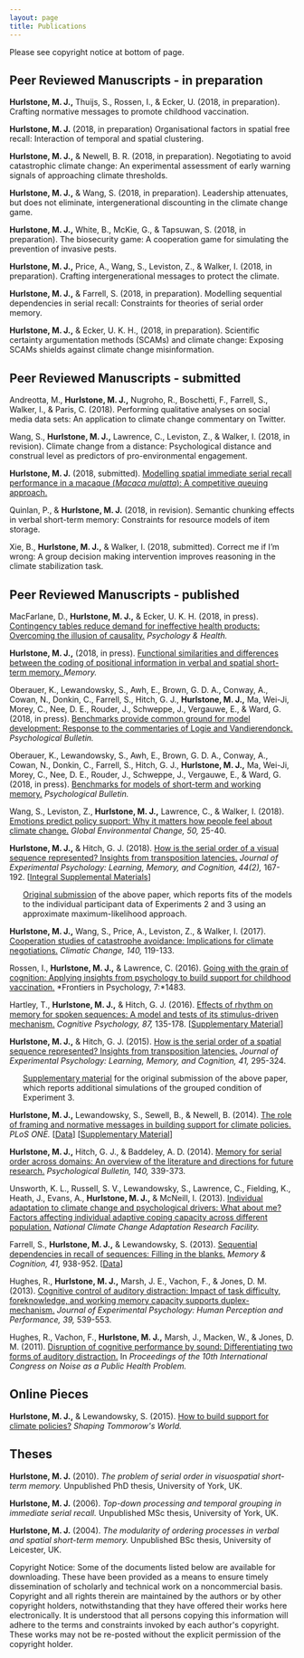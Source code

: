 ```yaml
---
layout: page
title: Publications
---
```


<p class="message">
Please see copyright notice at bottom of page.
</p>

## Peer Reviewed Manuscripts - in preparation

**Hurlstone, M. J.,** Thuijs, S., Rossen, I., & Ecker, U. (2018, in preparation). Crafting normative messages to promote childhood vaccination.

**Hurlstone, M. J.** (2018, in preparation) Organisational factors in spatial free recall: Interaction of temporal and spatial clustering.

**Hurlstone, M. J.,** & Newell, B. R. (2018, in preparation). Negotiating to avoid catastrophic climate change: An experimental assessment of early warning signals of approaching climate thresholds.

**Hurlstone, M. J.,** & Wang, S. (2018, in preparation). Leadership attenuates, but does not eliminate, intergenerational discounting in the climate change game.

**Hurlstone, M. J.,** White, B., McKie, G., & Tapsuwan, S. (2018, in preparation). The biosecurity game: A cooperation game for simulating the prevention of invasive pests.

**Hurlstone, M. J.,** Price, A., Wang, S., Leviston, Z., & Walker, I. (2018, in preparation). Crafting intergenerational messages to protect the climate.

**Hurlstone, M. J.,** & Farrell, S. (2018, in preparation). Modelling sequential dependencies in serial recall: Constraints for theories of serial order memory.

**Hurlstone, M. J.,** & Ecker, U. K. H., (2018, in preparation). Scientific certainty argumentation methods (SCAMs) and climate change: Exposing SCAMs shields against climate change misinformation.

## Peer Reviewed Manuscripts - submitted

Andreotta, M., **Hurlstone, M. J.,** Nugroho, R., Boschetti, F., Farrell, S., Walker, I., & Paris, C. (2018). Performing qualitative analyses on social media data sets: An application to climate change commentary on Twitter. 

Wang, S., **Hurlstone, M. J.,** Lawrence, C., Leviston, Z., & Walker, I. (2018, in revision). Climate change from a distance: Psychological distance and construal level as predictors of pro-environmental engagement.  

**Hurlstone, M. J.** (2018, submitted). <a href="https://www.researchgate.net/publication/318206616_Modelling_spatial_immediate_serial_recall_performance_in_a_macaque_Macaca_mulatta">Modelling spatial immediate serial recall performance in a macaque (*Macaca mulatta*): A competitive queuing approach.</a>

Quinlan, P., & **Hurlstone, M. J.** (2018, in revision). Semantic chunking effects in verbal short-term memory: Constraints for resource models of item storage.

Xie, B., **Hurlstone, M. J.,** & Walker, I. (2018, submitted). Correct me if I’m wrong: A group decision making intervention improves reasoning in the climate stabilization task.

## Peer Reviewed Manuscripts - published

MacFarlane, D., **Hurlstone, M. J.,** & Ecker, U. K. H. (2018, in press). [Contingency tables reduce demand for ineffective health products: Overcoming the illusion of causality.](MHE.18.P&H.pdf) *Psychology & Health.* 

**Hurlstone, M. J.,**  (2018, in press). <a href="https://www.researchgate.net/publication/325877844_Functional_similarities_and_differences_between_the_coding_of_positional_information_in_verbal_and_spatial_short-term_order_memory">Functional similarities and differences between the coding of positional information in verbal and spatial short-term memory. </a> *Memory.*

Oberauer, K., Lewandowsky, S., Awh, E., Brown, G. D. A., Conway, A., Cowan, N., Donkin, C., Farrell, S., Hitch, G. J., **Hurlstone, M. J.,** Ma, Wei-Ji, Morey, C., Nee, D. E., Rouder, J., Schweppe, J., Vergauwe, E., & Ward, G. (2018, in press). [Benchmarks provide common ground for model development: Response to the commentaries of Logie and Vandierendonck.](/O.et.al.18B.PB.pdf)  *Psychological Bulletin.*

Oberauer, K., Lewandowsky, S., Awh, E., Brown, G. D. A., Conway, A., Cowan, N., Donkin, C., Farrell, S., Hitch, G. J., **Hurlstone, M. J.,** Ma, Wei-Ji, Morey, C., Nee, D. E., Rouder, J., Schweppe, J., Vergauwe, E., & Ward, G. (2018, in press). [Benchmarks for models of short-term and working memory.](/O.et.al.18A.PB.pdf)  *Psychological Bulletin.*

Wang, S., Leviston, Z., **Hurlstone, M. J.,** Lawrence, C., & Walker, I. (2018). [Emotions predict policy support: Why it matters how people feel about climate change.](/WLHLW18.GEC.pdf) *Global Environmental Change, 50,* 25-40.

**Hurlstone, M. J.,** & Hitch, G. J. (2018). <a href="/HH.17.Re-Sub.pdf">How is the serial order of a visual sequence represented? Insights from transposition latencies.</a> *Journal of Experimental Psychology: Learning, Memory, and Cognition, 44(2),* 167-192. [<a href="/HH.17.ISM.Re-Sub.pdf">Integral Supplemental Materials</a>]

<ul><a href="/HH.17.Orig.pdf">Original submission</a> of the above paper, which reports fits of the models to the individual participant data of Experiments 2 and 3 using an approximate maximum-likelihood approach.</ul>

**Hurlstone, M. J.,** Wang, S., Price, A., Leviston, Z., & Walker, I. (2017). <a href="https://www.researchgate.net/publication/309133097_Cooperation_Studies_of_Catastrophe_Avoidance_Implications_for_Climate_Negotiations">Cooperation studies of catastrophe avoidance: Implications for climate negotiations.</a> *Climatic Change, 140,* 119-133.

Rossen, I., **Hurlstone, M. J.,** & Lawrence, C. (2016). <a href="https://www.researchgate.net/publication/308152940_Going_with_the_Grain_of_Cognition_Applying_insights_from_psychology_to_build_support_for_childhood_vaccination">Going with the grain of cognition: Applying insights from psychology to build support for childhood vaccination.</a> *Frontiers in Psychology, 7:*1483.

Hartley, T., **Hurlstone, M. J.,** & Hitch, G. J. (2016). <a href="https://www.researchgate.net/publication/301887128_Effects_of_rhythm_on_memory_for_spoken_sequences_A_model_and_tests_of_its_stimulus-driven_mechanism">Effects of rhythm on memory for spoken sequences: A model and tests of its stimulus-driven mechanism.</a> *Cognitive Psychology, 87,* 135-178. [[Supplementary Material](/HHH.16.Cog.Psy.Supp.pdf)]

**Hurlstone, M. J.,** & Hitch, G. J. (2015). <a href="https://www.researchgate.net/publication/266855741_How_Is_the_Serial_Order_of_a_Spatial_Sequence_Represented_Insights_From_Transposition_Latencies">How is the serial order of a spatial sequence represented? Insights from transposition latencies.</a> *Journal of Experimental Psychology: Learning, Memory, and Cognition, 41,* 295-324.

<ul><a href="/HH.15.JEPLMC.Supp.pdf">Supplementary material</a> for the original submission of the above paper, which reports additional simulations of the  grouped condition of Experiment 3.</ul>

**Hurlstone, M. J.,** Lewandowsky, S., Sewell, B., & Newell, B. (2014). <a href="https://www.researchgate.net/publication/267156005_The_Effect_of_Framing_and_Normative_Messages_in_Building_Support_for_Climate_Policies">The role of framing and normative messages in building support for climate policies.</a> *PLoS ONE.* [[Data](/PLoS.ONE.14.Data.xlsx)] [[Supplementary Material](/HLNS.14.PLoS.ONE.Supp.pdf)]

**Hurlstone, M. J.,** Hitch, G. J., & Baddeley, A. D. (2014). <a href="https://www.researchgate.net/publication/257248252_Memory_for_Serial_Order_Across_Domains_An_Overview_of_the_Literature_and_Directions_for_Future_Research">Memory for serial order across domains: An overview of the literature and directions for future research.</a> *Psychological Bulletin, 140,* 339-373.

Unsworth, K. L., Russell, S. V., Lewandowsky, S., Lawrence, C., Fielding, K., Heath, J., Evans, A., **Hurlstone, M. J.,** & McNeill, I. (2013). <a href="https://www.researchgate.net/publication/258113211_Individual_adaptation_to_climate_change_and_psychological_drivers_What_about_me_Factors_affecting_individual_adaptive_coping_capacity_across_different_population">Individual adaptation to climate change and psychological drivers: What about me? Factors affecting individual adaptive coping capacity across different population.</a> *National Climate Change Adaptation Research Facility.*

Farrell, S., **Hurlstone, M. J.,** & Lewandowsky, S. (2013). <a href="https://www.researchgate.net/publication/236071922_Sequential_dependencies_in_recall_of_sequences_Filling_in_the_blanks">Sequential dependencies in recall of sequences: Filling in the blanks.</a> *Memory & Cognition, 41,* 938-952. [<a href="https://github.com/psy-farrell/farrell-lewan-hurlstone-13">Data</a>]

Hughes, R., **Hurlstone, M. J.,** Marsh, J. E., Vachon, F., & Jones, D. M. (2013). <a href="https://www.researchgate.net/publication/228065273_Cognitive_Control_of_Auditory_Distraction_Impact_of_Task_Difficulty_Foreknowledge_and_Working_Memory_Capacity_Supports_Duplex-Mechanism_Account">Cognitive control of auditory distraction: Impact of task difficulty, foreknowledge, and working memory capacity supports duplex-mechanism.</a> *Journal of Experimental Psychology: Human Perception and Performance, 39,* 539-553.

Hughes, R., Vachon, F., **Hurlstone, M. J.,** Marsh, J., Macken, W., & Jones, D. M. (2011). <a href="https://www.researchgate.net/publication/235701282_Disruption_of_cognitive_performance_by_sound_Differentiating_two_forms_of_auditory_distraction">Disruption of cognitive performance by sound: Differentiating two forms of auditory distraction.</a> In *Proceedings of the 10th International Congress on Noise as a Public Health Problem.*

## Online Pieces

**Hurlstone, M. J.,** & Lewandowsky, S. (2015). <a href="http://www.shapingtomorrowsworld.org/hurlstonePLOS.html">How to build support for climate policies?</a> *Shaping Tommorow's World.*

## Theses

**Hurlstone, M. J.** (2010). *The problem of serial order in visuospatial short-term memory.* Unpublished PhD thesis, University of York, UK.

**Hurlstone, M. J.** (2006). *Top-down processing and temporal grouping in immediate serial recall.* Unpublished MSc thesis, University of York, UK.

**Hurlstone, M. J.** (2004). *The modularity of ordering processes in verbal and spatial short-term memory.* Unpublished BSc thesis, University of Leicester, UK.

<p class="message">
Copyright Notice: Some of the documents listed below are available for downloading. These have been provided as a means to ensure timely dissemination of scholarly and technical work on a noncommercial basis. Copyright and all rights therein are maintained by the authors or by other copyright holders, notwithstanding that they have offered their works here electronically. It is understood that all persons copying this information will adhere to the terms and constraints invoked by each author's copyright. These works may not be re-posted without the explicit permission of the copyright holder.
</p>

